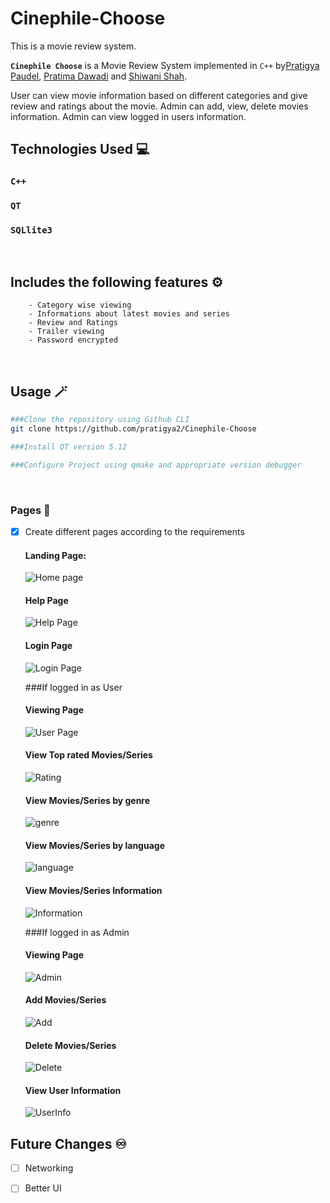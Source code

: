 # Cinephile-Choose
This is a movie review system.

**`Cinephile Choose`** is a Movie Review System implemented in `C++` by[Pratigya Paudel](https://github.com/pratigya2), [Pratima Dawadi](https://github.com/pratima-dawadi) and [Shiwani Shah](https://github.com/cwane).

User can view movie information based on different categories and give review and ratings about the movie.
Admin can add, view, delete movies information. Admin can view logged in users information.

## Technologies Used 💻

### `C++`
### `QT`
### `SQLlite3`


  

</br >

## Includes the following features ⚙️

        - Category wise viewing 
        - Informations about latest movies and series
        - Review and Ratings
        - Trailer viewing
        - Password encrypted

</br>

## Usage 🪄

```bash
###Clone the repository using Github CLI
git clone https://github.com/pratigya2/Cinephile-Choose
```


```bash
###Install QT version 5.12
```

```bash
###Configure Project using qmake and appropriate version debugger
```
<br/>


### Pages 📄

-   [x] Create different pages according to the requirements

    #### Landing Page:
    ![Home page](https://github.com/pratigya2/Output_CinephileChoose/blob/main/landing_page.jpg)

    #### Help Page
    ![Help Page](https://github.com/pratigya2/Output_CinephileChoose/blob/main/help2.jpg)

    #### Login Page
    ![Login Page](https://github.com/pratigya2/Output_CinephileChoose/blob/main/login_final.jpg)
    
    ###If logged in as User
    

    #### Viewing Page
    ![User Page](https://github.com/pratigya2/Output_CinephileChoose/blob/main/category_final.jpg)
    
    #### View Top rated Movies/Series
    ![Rating](https://github.com/pratigya2/Output_CinephileChoose/blob/main/top_list_movie.jpg)
    
     #### View Movies/Series by genre
    ![genre](https://github.com/pratigya2/Output_CinephileChoose/blob/main/genre_final.jpg)
    
     #### View Movies/Series by language
    ![language](https://github.com/pratigya2/Output_CinephileChoose/blob/main/language.jpg)
    
     #### View Movies/Series Information
    ![Information](https://github.com/pratigya2/Output_CinephileChoose/blob/main/moviedetail_final.jpg)
    
    
     ###If logged in as Admin
    

    #### Viewing Page
    ![Admin](https://github.com/pratigya2/Output_CinephileChoose/blob/main/adminpage.jpg)
    
    #### Add Movies/Series
    ![Add](https://github.com/pratigya2/Output_CinephileChoose/blob/main/add.jpg)
    
     #### Delete Movies/Series
    ![Delete](https://github.com/pratigya2/Output_CinephileChoose/blob/main/delete_final.jpg)
    
     #### View User Information
    ![UserInfo](https://github.com/pratigya2/Output_CinephileChoose/blob/main/viewuser.jpg)
    

## Future Changes ♾️

-   [ ] Networking 
-   [ ] Better UI
    
